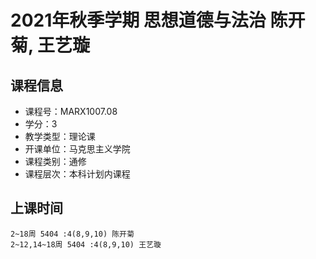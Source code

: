 # 2021年秋季学期 思想道德与法治 陈开菊, 王艺璇






## 课程信息

- 课程号：MARX1007.08
- 学分：3
- 教学类型：理论课
- 开课单位：马克思主义学院
- 课程类别：通修
- 课程层次：本科计划内课程

## 上课时间

```
2~18周 5404 :4(8,9,10) 陈开菊
2~12,14~18周 5404 :4(8,9,10) 王艺璇
```

